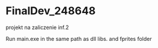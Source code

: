 # FinalDev_248648
projekt na zaliczenie inf.2

Run main.exe in the same path as dll libs. and fprites folder
